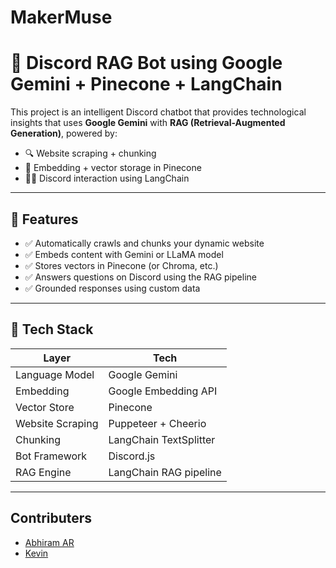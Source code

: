 # MakerMuse
# 🤖 Discord RAG Bot using Google Gemini + Pinecone + LangChain

This project is an intelligent Discord chatbot that provides technological insights that uses **Google Gemini** with **RAG (Retrieval-Augmented Generation)**, powered by:

- 🔍 Website scraping + chunking
- 🧠 Embedding + vector storage in Pinecone
- 🧑‍💬 Discord interaction using LangChain

---

## 🚀 Features

- ✅ Automatically crawls and chunks your dynamic website
- ✅ Embeds content with Gemini or LLaMA model
- ✅ Stores vectors in Pinecone (or Chroma, etc.)
- ✅ Answers questions on Discord using the RAG pipeline
- ✅ Grounded responses using custom data

---

## 🧩 Tech Stack

| Layer         | Tech                  |
|---------------|------------------------|
| Language Model| Google Gemini |
| Embedding     | Google Embedding API  |
| Vector Store  |       Pinecone         |
| Website Scraping | Puppeteer + Cheerio |
| Chunking      | LangChain TextSplitter |
| Bot Framework |       Discord.js       |
| RAG Engine    | LangChain RAG pipeline |

---

## Contributers
- [Abhiram AR](https://github.com/abhi-ananthu)
- [Kevin](https://github.com/Blackeye6941)

